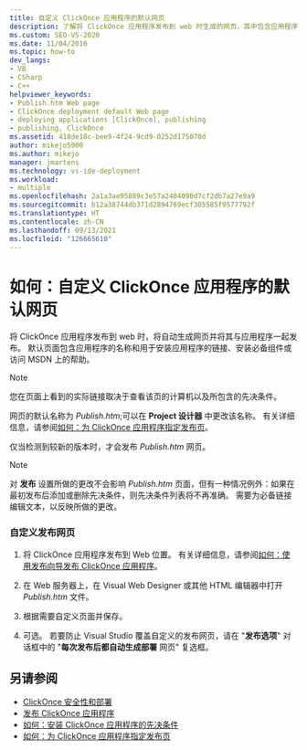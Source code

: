 ```yaml
---
title: 自定义 ClickOnce 应用程序的默认网页
description: 了解将 ClickOnce 应用程序发布到 web 时生成的网页，其中包含应用程序的名称和其他信息。
ms.custom: SEO-VS-2020
ms.date: 11/04/2016
ms.topic: how-to
dev_langs:
- VB
- CSharp
- C++
helpviewer_keywords:
- Publish.htm Web page
- ClickOnce deployment default Web page
- deploying applications [ClickOnce], publishing
- publishing, ClickOnce
ms.assetid: 418de18c-bee9-4f24-9cd9-0252d175070d
author: mikejo5000
ms.author: mikejo
manager: jmartens
ms.technology: vs-ide-deployment
ms.workload:
- multiple
ms.openlocfilehash: 2a1a3ae95889c3e57a2404090d7cf2db7a27e9a9
ms.sourcegitcommit: b12a38744db371d2894769ecf305585f9577792f
ms.translationtype: HT
ms.contentlocale: zh-CN
ms.lasthandoff: 09/13/2021
ms.locfileid: "126665610"
---
```

# <a name="how-to-customize-the-default-web-page-for-a-clickonce-application"></a>如何：自定义 ClickOnce 应用程序的默认网页
将 ClickOnce 应用程序发布到 web 时，将自动生成网页并将其与应用程序一起发布。 默认页面包含应用程序的名称和用于安装应用程序的链接、安装必备组件或访问 MSDN 上的帮助。

> [!NOTE]
> 您在页面上看到的实际链接取决于查看该页的计算机以及所包含的先决条件。

 网页的默认名称为 *Publish.htm*;可以在 **Project 设计器** 中更改该名称。 有关详细信息，请参阅[如何：为 ClickOnce 应用程序指定发布页](../deployment/how-to-specify-a-publish-page-for-a-clickonce-application.md)。

 仅当检测到较新的版本时，才会发布 *Publish.htm* 网页。

> [!NOTE]
> 对 **发布** 设置所做的更改不会影响 *Publish.htm* 页面，但有一种情况例外：如果在最初发布后添加或删除先决条件，则先决条件列表将不再准确。 需要为必备链接编辑文本，以反映所做的更改。

### <a name="to-customize-the-publish-web-page"></a>自定义发布网页

1. 将 ClickOnce 应用程序发布到 Web 位置。 有关详细信息，请参阅[如何：使用发布向导发布 ClickOnce 应用程序](../deployment/how-to-publish-a-clickonce-application-using-the-publish-wizard.md)。

2. 在 Web 服务器上，在 Visual Web Designer 或其他 HTML 编辑器中打开 *Publish.htm* 文件。

3. 根据需要自定义页面并保存。

4. 可选。 若要防止 Visual Studio 覆盖自定义的发布网页，请在 "**发布选项**" 对话框中的 "**每次发布后都自动生成部署** 网页" 复选框。

## <a name="see-also"></a>另请参阅
- [ClickOnce 安全性和部署](../deployment/clickonce-security-and-deployment.md)
- [发布 ClickOnce 应用程序](../deployment/publishing-clickonce-applications.md)
- [如何：安装 ClickOnce 应用程序的先决条件](../deployment/how-to-install-prerequisites-with-a-clickonce-application.md)
- [如何：为 ClickOnce 应用程序指定发布页](../deployment/how-to-specify-a-publish-page-for-a-clickonce-application.md)